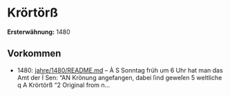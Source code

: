 # Krörtörß

**Ersterwähnung:** 1480

## Vorkommen
- 1480: [jahre/1480/README.md](../jahre/1480/README.md) – À
S Sonntag früh um 6 Uhr hat man das Amt der Ï
Sen: “AN Krönung angefangen, dabei ſind geweſen 5 weltliche q
A
Krörtörß “2
Original from n...
